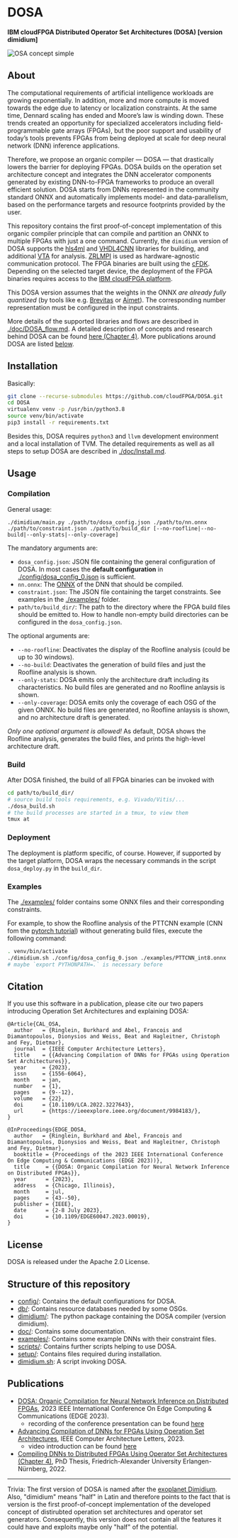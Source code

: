 DOSA
========================
**IBM cloudFPGA Distributed Operator Set Architectures (DOSA) [version dimidium]**

![OSA concept simple](./doc/osa_concpept_simple.png)

About
----------------

The computational requirements of artificial intelligence workloads are growing exponentially. In addition, more and more compute is moved towards the edge due to latency or localization constraints. At the same time, Dennard scaling has ended and Moore’s law is winding down. These trends created an opportunity for specialized accelerators including field-programmable gate arrays (FPGAs), but the poor support and usability of today’s tools prevents FPGAs from being deployed at scale for deep neural network (DNN) inference applications.

Therefore, we propose an organic compiler — DOSA — that drastically lowers the barrier for deploying FPGAs. DOSA builds on the operation set architecture concept and integrates the DNN accelerator components generated by existing DNN-to-FPGA frameworks to produce an overall efficient solution. DOSA starts from DNNs represented in the community standard ONNX and automatically implements model- and data-parallelism, based on the performance targets and resource footprints provided by the user.

This repository contains the first proof-of-concept implementation of this organic compiler principle that can compile and partition an ONNX to multiple FPGAs with just a one command. Currently, the `dimidium` version of DOSA supports the [hls4ml](https://github.com/cloudFPGA/hls4ml-for-dosa) and [VHDL4CNN](https://github.com/cloudFPGA/VHDL4CNN) libraries for building, and additional [VTA](https://tvm.apache.org/vta) for analysis. [ZRLMPI](https://github.com/cloudFPGA/ZRLMPI) is used as hardware-agnostic communication protocol. The FPGA binaries are built using the [cFDK](https://github.com/cloudFPGA/cFDK). 
Depending on the selected target device, the deployment of the  FPGA binaries requires access to the [IBM cloudFPGA platform](https://cloudfpga.github.io/Doc/index.html).

This DOSA version assumes that the weights in the ONNX *are already fully quantized* (by tools like e.g. [Brevitas](https://github.com/Xilinx/brevitas) or [Aimet](https://github.com/quic/aimet)). The corresponding number representation must be configured in the input constraints. 

More details of the supported libraries and flows are described in [./doc/DOSA_flow.md](./doc/DOSA_flow.md).
A detailed description of concepts and research behind DOSA can be found [here (Chapter 4)](https://doi.org/10.5281/zenodo.7957659). More publications around DOSA are listed [below](#publications).

Installation
-----------------

Basically: 
```bash
git clone --recurse-submodules https://github.com/cloudFPGA/DOSA.git
cd DOSA
virtualenv venv -p /usr/bin/python3.8
source venv/bin/activate
pip3 install -r requirements.txt
```
Besides this, DOSA requires `python3` and `llvm` development environment and a local installation of TVM. 
The detailed requirements as well as all steps to setup DOSA are described in [./doc/Install.md](./doc/Install.md). 

Usage
-----------------

### Compilation
General usage:
```commandline
./dimidium/main.py ./path/to/dosa_config.json ./path/to/nn.onnx ./path/to/constraint.json ./path/to/build_dir [--no-roofline|--no-build|--only-stats|--only-coverage]
```
The mandatory arguments are:
- `dosa_config.json`: JSON file containing the general configuration of DOSA. In most cases the **default configuration** in [./config/dosa_config_0.json](./config/dosa_config_0.json) is sufficient. 
- `nn.onnx`: The [ONNX](https://onnx.ai) of the DNN that should be compiled.
- `constraint.json`: The JSON file containing the target constraints. See examples in the [./examples/](./examples/) folder. 
- `path/to/build_dir/`: The path to the directory where the FPGA build files should be emitted to. How to handle non-empty build directories can be configured in the `dosa_config.json`. 

The optional arguments are:
- `--no-roofline`: Deactivates the display of the Roofline analysis (could be up to 30 windows).
- `--no-build`: Deactivates the generation of build files and just the Roofline analysis is shown.  
- `--only-stats`: DOSA emits only the architecture draft including its characteristics. No build files are generated and no Roofline anlaysis is shown.
- `--only-coverage`: DOSA emits only the coverage of each OSG of the given ONNX. No build files are generated, no Roofline anlaysis is shown, and no architecture draft is generated. 

*Only one optional argument is allowed!*
As default, DOSA shows the Roofline analysis, generates the build files, and prints the high-level architecture draft. 

### Build

After DOSA finished, the build of all FPGA binaries can be invoked with 
```bash
cd path/to/build_dir/
# source build tools requirements, e.g. Vivado/Vitis/...
./dosa_build.sh
# the build processes are started in a tmux, to view them
tmux at
```

### Deployment

The deployment is platform specific, of course. However, if supported by the target platform, DOSA wraps the necessary commands in the script `dosa_deploy.py` in the `build_dir`. 

### Examples

The [./examples/](./examples/) folder contains some ONNX files and their corresponding constraints. 

For example, to show the Roofline analysis of the PTTCNN example (CNN fom the [pytorch tutorial](https://pytorch.org/tutorials/beginner/blitz/cifar10_tutorial.html)) without generating build files, execute the following command: 
```bash
. venv/bin/activate
./dimidium.sh ./config/dosa_config_0.json ./examples/PTTCNN_int8.onnx ./examples/PTTCNN_meta.json ./my_build_dirs/pttcnn/ --no-build
# maybe `export PYTHONPATH=.` is necessary before
```

Citation
-----------------

If you use this software in a publication, please cite our two papers introducing Operation Set Architectures and explaining DOSA:

```
@Article{CAL_OSA,
  author   = {Ringlein, Burkhard and Abel, Francois and Diamantopoulos, Dionysios and Weiss, Beat and Hagleitner, Christoph and Fey, Dietmar},
  journal  = {IEEE Computer Architecture Letters},
  title    = {{Advancing Compilation of DNNs for FPGAs using Operation Set Architectures}},
  year     = {2023},
  issn     = {1556-6064},
  month    = jan,
  number   = {1},
  pages    = {9--12},
  volume   = {22},
  doi      = {10.1109/LCA.2022.3227643},
  url      = {https://ieeexplore.ieee.org/document/9984183/},
}

@InProceedings{EDGE_DOSA,
  author   = {Ringlein, Burkhard and Abel, Francois and Diamantopoulos, Dionysios and Weiss, Beat and Hagleitner, Christoph and Fey, Dietmar},
  booktitle = {Proceedings of the 2023 IEEE International Conference On Edge Computing & Communications (EDGE 2023))},
  title     = {{DOSA: Organic Compilation for Neural Network Inference on Distributed FPGAs}},
  year      = {2023},
  address   = {Chicago, Illinois},
  month     = jul,
  pages     = {43--50},
  publisher = {IEEE},
  date      = {2-8 July 2023},
  doi       = {10.1109/EDGE60047.2023.00019},
}

```


License
-----------------

DOSA is released under the Apache 2.0 License.


Structure of this repository
--------------------------------

- [config/](./config/): Contains the default configurations for DOSA.
- [db/](./db): Contains resource databases needed by some OSGs.
- [dimidium/](./dimidium): The python package containing the DOSA compiler (version dimidium).
- [doc/](./doc): Contains some documentation.
- [examples/](./examples): Contains some example DNNs with their constraint files.
- [scripts/](./scripts): Contains further scripts helping to use DOSA.
- [setup/](./setup): Contains files required during installation.
- [dimidium.sh](./dimidium.sh): A script invoking DOSA.


Publications
------------------

- [DOSA: Organic Compilation for Neural Network Inference on Distributed FPGAs](https://doi.org/10.1109/EDGE60047.2023.00019), 2023 IEEE International Conference On Edge Computing & Communications (EDGE 2023).
  - recording of the conference presentation can be found [here](https://www.youtube.com/watch?v=i-E_Con7yLM)
- [Advancing Compilation of DNNs for FPGAs Using Operation Set Architectures](https://ieeexplore.ieee.org/abstract/document/9984183), IEEE Computer Architecture Letters, 2023.
  - video introduction can be found [here](https://www.youtube.com/watch?v=1bio46nxQMc)
- [Compiling DNNs to Distributed FPGAs Using Operator Set Architectures (Chapter 4)](https://doi.org/10.5281/zenodo.7957659), PhD Thesis, Friedrich-Alexander University Erlangen-Nürnberg, 2022.


* * * 
Trivia: The first version of DOSA is named after the [exoplanet Dimidium](https://en.wikipedia.org/wiki/Dimidium). 
Also, "dimidium" means "half" in Latin and therefore points to the fact that is version is the first proof-of-concept implementation of the developed concept of distirubted operation set architectures and operator set generators. Consequently, this version does not contain all the features it could have and exploits maybe only "half" of the potential. 
